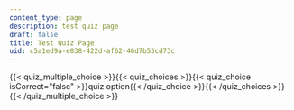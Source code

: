 ```yaml
---
content_type: page
description: test quiz page
draft: false
title: Test Quiz Page
uid: c5a1ed9a-e038-422d-af62-46d7b53cd73c
---
```

{{< quiz_multiple_choice >}}{{< quiz_choices >}}{{< quiz_choice isCorrect="false" >}}quiz option{{< /quiz_choice >}}{{< /quiz_choices >}}{{< /quiz_multiple_choice >}}